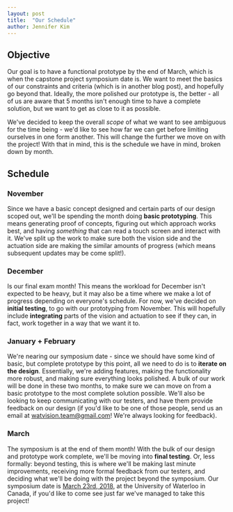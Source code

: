 ```yaml
---
layout: post
title:  "Our Schedule"
author: Jennifer Kim
---
```


## Objective

Our goal is to have a functional prototype by the end of March, which is when the capstone project symposium date is. We want to meet the basics of our constraints and criteria (which is in another blog post), and hopefully go beyond that. Ideally, the more polished our prototype is, the better - all of us are aware that 5 months isn't enough time to have a complete solution, but we want to get as close to it as possible. 

We've decided to keep the overall *scope* of what we want to see ambiguous for the time being - we'd like to see how far we can get before limiting ourselves in one form another. This will change the further we move on with the project! With that in mind, this is the schedule we have in mind, broken down by month.

## Schedule

### November

Since we have a basic concept designed and certain parts of our design scoped out, we'll be spending the month doing **basic prototyping**. This means generating proof of concepts, figuring out which approach works best, and having *something* that can read a touch screen and interact with it. We've split up the work to make sure both the vision side and the actuation side are making the similar amounts of progress (which means subsequent updates may be come split!). 

### December

Is our final exam month!  This means the workload for December isn't expected to be heavy, but it may also be a time where we make a lot of progress depending on everyone's schedule. For now, we've decided on **initial testing**, to go with our prototyping from November. This will hopefully include **integrating** parts of the vision and actuation to see if they can, in fact, work together in a way that we want it to. 

### January + February

We're nearing our symposium date - since we should have some kind of basic, but complete prototype by this point, all we need to do is to **iterate on the design**. Essentially, we're adding features, making the functionality more robust, and making sure everything looks polished. A bulk of our work will be done in these two months, to make sure we can move on from a basic prototype to the most complete solution possible. We'll also be looking to keep communicating with our testers, and have them provide feedback on our design (if you'd like to be one of those people, send us an email at [watvision.team@gmail.com](mailto:watvision.team@gmail.com)! We're always looking for feedback). 

### March

The symposium is at the end of them month! With the bulk of our design and prototype work complete, we'll be moving into **final testing**. Or, less formally: beyond testing, this is where we'll be making last minute improvements, receiving more formal feedback from our testers, and deciding what we'll be doing with the project beyond the symposium. Our symposium date is [March 23rd, 2018](https://uwaterloo.ca/capstone-design/events/mechatronics-engineering-capstone-design-symposium-1), at the University of Waterloo in Canada, if you'd like to come see just far we've managed to take this project!